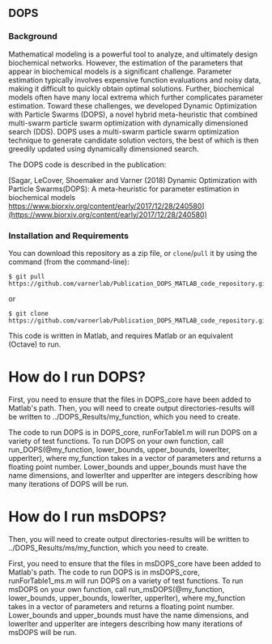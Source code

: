 ## DOPS

### Background ###
Mathematical modeling is a powerful tool to analyze, and ultimately design biochemical networks. However, the estimation of the parameters that appear in biochemical models is a significant challenge. Parameter estimation typically involves expensive function evaluations and noisy data, making it difficult to quickly obtain optimal solutions. Further, biochemical models often have many local extrema which further complicates parameter estimation. Toward these challenges, we developed Dynamic Optimization with Particle Swarms (DOPS), a novel hybrid meta-heuristic that combined multi-swarm particle swarm optimization with dynamically dimensioned search (DDS). DOPS uses a multi-swarm particle swarm optimization technique to generate candidate solution vectors, the best of which is then greedily updated using dynamically dimensioned search. 

The DOPS code is described in the publication: 
 
[Sagar, LeCover, Shoemaker and Varner (2018) Dynamic Optimization with Particle Swarms(DOPS): A meta-heuristic for parameter estimation in biochemical models https://www.biorxiv.org/content/early/2017/12/28/240580](https://www.biorxiv.org/content/early/2017/12/28/240580)

### Installation and Requirements ###
You can download this repository as a zip file, or `clone`/`pull` it by using the command (from the command-line):

	$ git pull https://github.com/varnerlab/Publication_DOPS_MATLAB_code_repository.git

or

	$ git clone https://github.com/varnerlab/Publication_DOPS_MATLAB_code_repository.git

This code is written in Matlab, and requires Matlab or an equivalent (Octave) to run.

# How do I run DOPS?
First, you need to ensure that the files in DOPS_core have been added to Matlab's path. Then, you will need to create output directories-results will be written to ../DOPS_Results/my_function, which you need to create. 

The code to run DOPS is in DOPS_core, runForTable1.m will run DOPS on a variety of test functions. To run DOPS on your own function, call run_DOPS(@my_function, lower_bounds, upper_bounds, lowerIter, upperIter), where my_function takes in a vector of parameters and returns a floating point number. Lower_bounds and upper_bounds must have the name dimensions, and lowerIter and upperIter are integers describing how many iterations of DOPS will be run. 

# How do I run msDOPS?
Then, you will need to create output directories-results will be written to ../DOPS_Results/ms/my_function, which you need to create. 

First, you need to ensure that the files in msDOPS_core have been added to Matlab's path. 
The code to run DOPS is in msDOPS_core, runForTable1_ms.m will run DOPS on a variety of test functions. To run msDOPS on your own function, call run_msDOPS(@my_function, lower_bounds, upper_bounds, lowerIter, upperIter), where my_function takes in a vector of parameters and returns a floating point number. Lower_bounds and upper_bounds must have the name dimensions, and lowerIter and upperIter are integers describing how many iterations of msDOPS will be run. 
